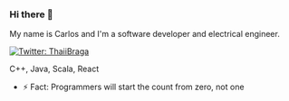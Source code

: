 ### Hi there 👋

My name is Carlos and I'm a software developer and electrical engineer. 

[![Twitter: ThaiiBraga](https://img.shields.io/twitter/follow/Charlie_Araiza?style=social)](https://twitter.com/Charlie_Araiza)

 C++, Java, Scala, React

- ⚡ Fact: Programmers will start the count from zero, not one

<!--
**iCharlieAraiza/iCharlieAraiza** is a ✨ _special_ ✨ repository because its `README.md` (this file) appears on your GitHub profile.

Here are some ideas to get you started:

- 🔭 I’m currently working on ...
- 🌱 I’m currently learning ...
- 👯 I’m looking to collaborate on ...
- 🤔 I’m looking for help with ...
- 💬 Ask me about ...
- 📫 How to reach me: ...
- 😄 Pronouns: ...
- ⚡ Fun fact: ...
-->
